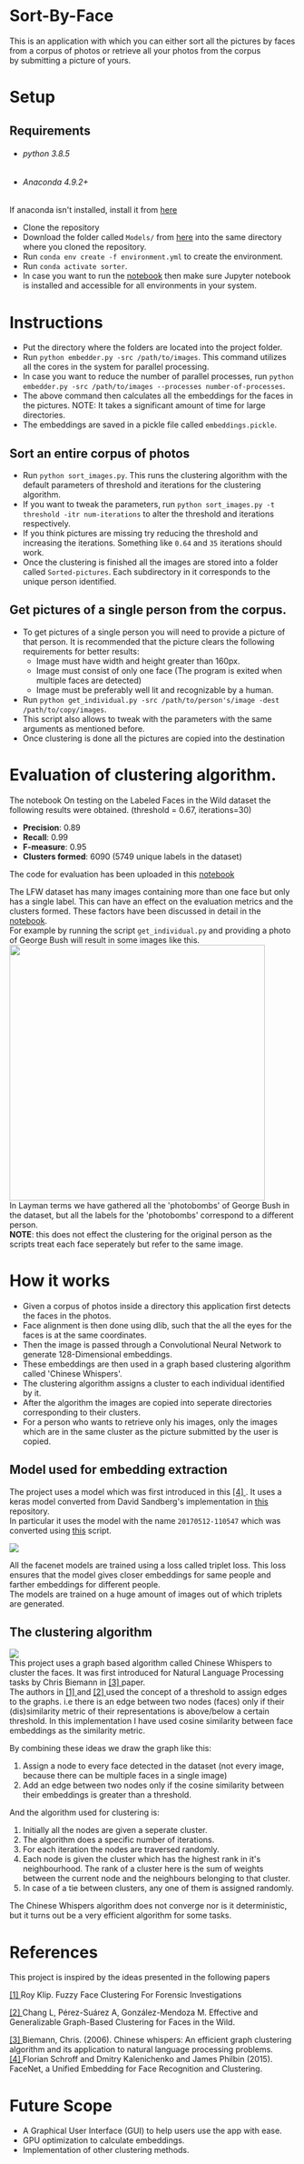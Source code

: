 # Sort-By-Face
This is an application with which you can either sort all the pictures by faces from a corpus of photos or retrieve all your photos from the corpus  
by submitting a picture of yours.

# Setup
## Requirements
- ###### python 3.8.5
- ###### Anaconda 4.9.2+  
If anaconda isn't installed, install it from [here](https://www.anaconda.com/products/individual)

- Clone the repository
- Download the folder called `Models/` from [here](https://drive.google.com/drive/folders/16QKtJwQusmANayPykb4cvTpVPwzZVAE8?usp=sharing) into the same directory where you cloned the repository.
- Run `conda env create -f environment.yml` to create the environment.
- Run `conda activate sorter`.
- In case you want to run the [notebook](evaluate.ipynb) then make sure Jupyter notebook is installed and accessible for all environments in your system.

# Instructions
- Put the directory where the folders are located into the project folder.
- Run `python embedder.py -src /path/to/images`. This command utilizes all the cores in the system for parallel processing.
- In case you want to reduce the number of parallel processes, run `python embedder.py -src /path/to/images --processes number-of-processes`.
- The above command then calculates all the embeddings for the faces in the pictures. NOTE: It takes a significant amount of time for large directories.
- The embeddings are saved in a pickle file called `embeddings.pickle`.
## Sort an entire corpus of photos
- Run `python sort_images.py`. This runs the clustering algorithm with the default parameters of threshold and iterations for the clustering algorithm.
- If you want to tweak the parameters, run `python sort_images.py -t threshold -itr num-iterations` to alter the threshold and iterations respectively.
- If you think pictures are missing try reducing the threshold and increasing the iterations. Something like `0.64` and `35` iterations should work.
- Once the clustering is finished all the images are stored into a folder called `Sorted-pictures`. Each subdirectory in it corresponds to the unique person identified.

## Get pictures of a single person from the corpus.
- To get pictures of a single person you will need to provide a picture of that person. It is recommended that the picture clears the following requirements
for better results:
    - Image must have width and height greater than 160px.
    - Image must consist of only one face (The program is exited when multiple faces are detected)
    - Image must be preferably well lit and recognizable by a human.
- Run `python get_individual.py -src /path/to/person's/image -dest /path/to/copy/images`.
- This script also allows to tweak with the parameters with the same arguments as mentioned before.
- Once clustering is done all the pictures are copied into the destination

# Evaluation of clustering algorithm.
The notebook 
On testing on the Labeled Faces in the Wild dataset the following results were obtained. (threshold = 0.67, iterations=30)
- **Precision**: 0.89
- **Recall**: 0.99
- **F-measure**: 0.95
- **Clusters formed**: 6090 (5749 unique labels in the dataset)

The code for evaluation has been uploaded in this [notebook](evaluate.ipynb)

The LFW dataset has many images containing more than one face but only has a single label. This can have an effect on the evaluation metrics and the clusters formed. These factors have been discussed in detail in the [notebook](evaluate.ipynb).  
For example by running the script `get_individual.py` and providing a photo of George Bush will result in some images like this.  
<img src="assets/photobomb.jpg" width=450px>     
In Layman terms we have gathered all the 'photobombs' of George Bush in the dataset, but all the labels for the 'photobombs' correspond to a different person.  
**NOTE**: this does not effect the clustering for the original person as the scripts treat each face seperately but refer to the same image.  
  


# How it works
- Given a corpus of photos inside a directory this application first detects the faces in the photos.
- Face alignment is then done using dlib, such that the all the eyes for the faces is at the same coordinates.
- Then the image is passed through a Convolutional Neural Network to generate 128-Dimensional embeddings. 
- These embeddings are then used in a graph based clustering algorithm called 'Chinese Whispers'.  
- The clustering algorithm assigns a cluster to each individual identified by it.  
- After the algorithm the images are copied into seperate directories corresponding to their clusters.
- For a person who wants to retrieve only his images, only the images which are in the same cluster as the picture submitted by the user is copied.

## Model used for embedding extraction
The project uses a model which was first introduced in this [[4] ](https://arxiv.org/abs/1503.03832). It uses a keras model converted from 
David Sandberg's implementation in [this](https://github.com/davidsandberg/facenet) repository.  
In particular it uses the model with the name `20170512-110547` which was converted using [this](https://github.com/nyoki-mtl/keras-facenet/blob/master/notebook/tf_to_keras.ipynb) script.

![](assets/triplet-loss.png)

All the facenet models are trained using a loss called triplet loss. This loss ensures that the model gives closer embeddings for same people and farther embeddings for different people.  
The models are trained on a huge amount of images out of which triplets are generated.

## The clustering algorithm
![](assets/CW.png)  
This project uses a graph based algorithm called Chinese Whispers to cluster the faces. It was first introduced for Natural Language Processing tasks by Chris Biemann in [[3] ](https://www.researchgate.net/publication/228670574_Chinese_whispers_An_efficient_graph_clustering_algorithm_and_its_application_to_natural_language_processing_problems) paper.   
The authors in [[1] ](https://repository.tudelft.nl/islandora/object/uuid:a9f82787-ac3d-4ff1-8239-4f3c1c6414b9)and [[2] ](https://www.hindawi.com/journals/cin/2019/6065056/)used the concept of a threshold to assign edges to the graphs. i.e there is an edge between two nodes (faces) only if their (dis)similarity metric of their representations is above/below a certain threshold. In this implementation I have used cosine similarity between face embeddings as the similarity metric.  

By combining these ideas we draw the graph like this:
1. Assign a node to every face detected in the dataset (not every image, because there can be multiple faces in a single image)
2. Add an edge between two nodes only if the cosine similarity between their embeddings is greater than a threshold.

And the algorithm used for clustering is:
1. Initially all the nodes are given a seperate cluster.
2. The algorithm does a specific number of iterations.
3. For each iteration the nodes are traversed randomly.
4. Each node is given the cluster which has the highest rank in it's neighbourhood. The rank of a cluster here is the sum of weights between the current node and the neighbours belonging to that cluster.
5. In case of a tie between clusters, any one of them is assigned randomly.  

The Chinese Whispers algorithm does not converge nor is it deterministic, but it turns out be a very efficient algorithm for some tasks.

# References
This project is inspired by the ideas presented in the following papers

[[1] ](https://repository.tudelft.nl/islandora/object/uuid:a9f82787-ac3d-4ff1-8239-4f3c1c6414b9)Roy Klip. Fuzzy Face Clustering For Forensic Investigations

[[2] ](https://www.hindawi.com/journals/cin/2019/6065056/)Chang L, Pérez-Suárez A, González-Mendoza M. Effective and Generalizable Graph-Based Clustering for Faces in the Wild.

[[3] ](https://www.researchgate.net/publication/228670574_Chinese_whispers_An_efficient_graph_clustering_algorithm_and_its_application_to_natural_language_processing_problems) Biemann, Chris. (2006). Chinese whispers: An efficient graph clustering algorithm and its application to natural language processing problems.  
[[4] ](https://arxiv.org/abs/1503.03832)Florian Schroff and Dmitry Kalenichenko and James Philbin (2015). FaceNet, a Unified Embedding for Face Recognition and Clustering.

# Future Scope
- A Graphical User Interface (GUI) to help users use the app with ease.
- GPU optimization to calculate embeddings.
- Implementation of other clustering methods.
